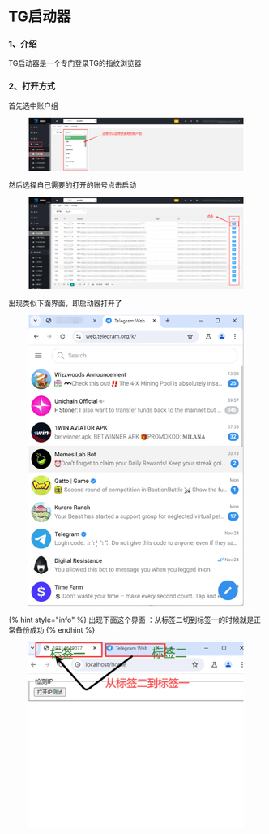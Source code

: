# TG启动器

### 1、介绍

TG启动器是一个专门登录TG的指纹浏览器

### 2、打开方式

首先选中账户组

<figure><img src="../../.gitbook/assets/image (13).png" alt=""><figcaption></figcaption></figure>

然后选择自己需要的打开的账号点击启动

<figure><img src="../../.gitbook/assets/image (14).png" alt=""><figcaption></figcaption></figure>

出现类似下面界面，即启动器打开了

<figure><img src="../../.gitbook/assets/image (16).png" alt=""><figcaption></figcaption></figure>

{% hint style="info" %}
出现下面这个界面 ：从标签二切到标签一的时候就是正常备份成功
{% endhint %}

<figure><img src="../../.gitbook/assets/image (31).png" alt=""><figcaption></figcaption></figure>

